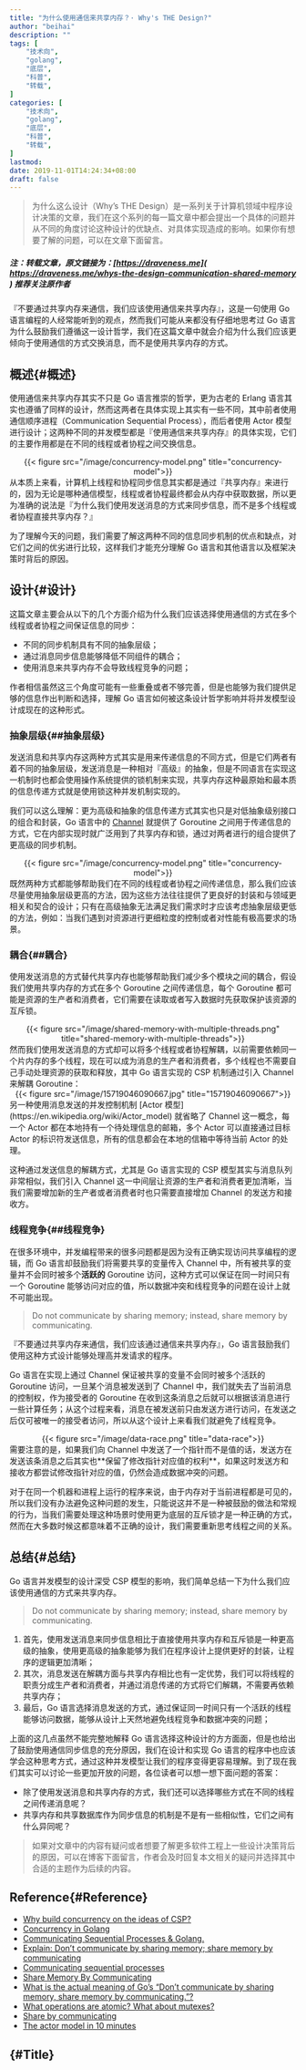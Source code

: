 ```yaml
---
title: "为什么使用通信来共享内存？· Why's THE Design?"
author: "beihai"
description: ""
tags: [
    "技术向",
    "golang",
    "底层",
    "科普",
	"转载",
]
categories: [
    "技术向",
    "golang",
    "底层",
    "科普",
	"转载",
]
lastmod: 
date: 2019-11-01T14:24:34+08:00
draft: false
---
```


> 为什么这么设计（Why’s THE Design）是一系列关于计算机领域中程序设计决策的文章，我们在这个系列的每一篇文章中都会提出一个具体的问题并从不同的角度讨论这种设计的优缺点、对具体实现造成的影响。如果你有想要了解的问题，可以在文章下面留言。

<!--more-->

##### **注：转载文章，原文链接为：[https://draveness.me]( https://draveness.me/whys-the-design-communication-shared-memory ) 推荐关注原作者**

 『不要通过共享内存来通信，我们应该使用通信来共享内存』，这是一句使用 Go 语言编程的人经常能听到的观点，然而我们可能从来都没有仔细地思考过 Go 语言为什么鼓励我们遵循这一设计哲学，我们在这篇文章中就会介绍为什么我们应该更倾向于使用通信的方式交换消息，而不是使用共享内存的方式。 

## 概述{#概述}

使用通信来共享内存其实不只是 Go 语言推崇的哲学，更为古老的 Erlang 语言其实也遵循了同样的设计，然而这两者在具体实现上其实有一些不同，其中前者使用通信顺序进程（Communication Sequential Process），而后者使用 Actor 模型进行设计；这两种不同的并发模型都是『使用通信来共享内存』的具体实现，它们的主要作用都是在不同的线程或者协程之间交换信息。

<div align="center">{{< figure src="/image/concurrency-model.png" title="concurrency-model">}}</div>
从本质上来看，计算机上线程和协程同步信息其实都是通过『共享内存』来进行的，因为无论是哪种通信模型，线程或者协程最终都会从内存中获取数据，所以更为准确的说法是『为什么我们使用发送消息的方式来同步信息，而不是多个线程或者协程直接共享内存？』

为了理解今天的问题，我们需要了解这两种不同的信息同步机制的优点和缺点，对它们之间的优劣进行比较，这样我们才能充分理解 Go 语言和其他语言以及框架决策时背后的原因。

## 设计{#设计}

这篇文章主要会从以下的几个方面介绍为什么我们应该选择使用通信的方式在多个线程或者协程之间保证信息的同步：

- 不同的同步机制具有不同的抽象层级；
- 通过消息同步信息能够降低不同组件的耦合；
- 使用消息来共享内存不会导致线程竞争的问题；

作者相信虽然这三个角度可能有一些重叠或者不够完善，但是也能够为我们提供足够的信息作出判断和选择，理解 Go 语言如何被这条设计哲学影响并将并发模型设计成现在的这种形式。

### 抽象层级{##抽象层级}

发送消息和共享内存这两种方式其实是用来传递信息的不同方式，但是它们两者有着不同的抽象层级，发送消息是一种相对『高级』的抽象，但是不同语言在实现这一机制时也都会使用操作系统提供的锁机制来实现，共享内存这种最原始和最本质的信息传递方式就是使用锁这种并发机制实现的。

我们可以这么理解：更为高级和抽象的信息传递方式其实也只是对低抽象级别接口的组合和封装，Go 语言中的 [Channel](https://draveness.me/golang/concurrency/golang-channel.html) 就提供了 Goroutine 之间用于传递信息的方式，它在内部实现时就广泛用到了共享内存和锁，通过对两者进行的组合提供了更高级的同步机制。

<div align="center">{{< figure src="/image/concurrency-model.png" title="concurrency-model">}}</div>
既然两种方式都能够帮助我们在不同的线程或者协程之间传递信息，那么我们应该尽量使用抽象层级更高的方法，因为这些方法往往提供了更良好的封装和与领域更相关和契合的设计；只有在高级抽象无法满足我们需求时才应该考虑抽象层级更低的方法，例如：当我们遇到对资源进行更细粒度的控制或者对性能有极高要求的场景。

### 耦合{##耦合}

使用发送消息的方式替代共享内存也能够帮助我们减少多个模块之间的耦合，假设我们使用共享内存的方式在多个 Goroutine 之间传递信息，每个 Goroutine 都可能是资源的生产者和消费者，它们需要在读取或者写入数据时先获取保护该资源的互斥锁。

<div align="center">{{< figure src="/image/shared-memory-with-multiple-threads.png" title="shared-memory-with-multiple-threads">}}</div>
然而我们使用发送消息的方式却可以将多个线程或者协程解耦，以前需要依赖同一个片内存的多个线程，现在可以成为消息的生产者和消费者，多个线程也不需要自己手动处理资源的获取和释放，其中 Go 语言实现的 CSP 机制通过引入 Channel 来解耦 Goroutine：

<div align="center">{{< figure src="/image/15719046090667.jpg" title="15719046090667">}}</div>
另一种使用消息发送的并发控制机制 [Actor 模型](https://en.wikipedia.org/wiki/Actor_model) 就省略了 Channel 这一概念，每一个 Actor 都在本地持有一个待处理信息的邮箱，多个 Actor 可以直接通过目标 Actor 的标识符发送信息，所有的信息都会在本地的信箱中等待当前 Actor 的处理。

这种通过发送信息的解耦方式，尤其是 Go 语言实现的 CSP 模型其实与消息队列非常相似，我们引入 Channel 这一中间层让资源的生产者和消费者更加清晰，当我们需要增加新的生产者或者消费者时也只需要直接增加 Channel 的发送方和接收方。

### 线程竞争{##线程竞争}

在很多环境中，并发编程带来的很多问题都是因为没有正确实现访问共享编程的逻辑，而 Go 语言却鼓励我们将需要共享的变量传入 Channel 中，所有被共享的变量并不会同时被多个**活跃的** Goroutine 访问，这种方式可以保证在同一时间只有一个 Goroutine 能够访问对应的值，所以数据冲突和线程竞争的问题在设计上就不可能出现。

> Do not communicate by sharing memory; instead, share memory by communicating.

『不要通过共享内存来通信，我们应该通过通信来共享内存』，Go 语言鼓励我们使用这种方式设计能够处理高并发请求的程序。

Go 语言在实现上通过 Channel 保证被共享的变量不会同时被多个活跃的 Goroutine 访问，一旦某个消息被发送到了 Channel 中，我们就失去了当前消息的控制权，作为接受者的 Goroutine 在收到这条消息之后就可以根据该消息进行一些计算任务；从这个过程来看，消息在被发送前只由发送方进行访问，在发送之后仅可被唯一的接受者访问，所以从这个设计上来看我们就避免了线程竞争。

<div align="center">{{< figure src="/image/data-race.png" title="data-race">}}</div>
需要注意的是，如果我们向 Channel 中发送了一个指针而不是值的话，发送方在发送该条消息之后其实也**保留了修改指针对应值的权利**，如果这时发送方和接收方都尝试修改指针对应的值，仍然会造成数据冲突的问题。

对于在同一个机器和进程上运行的程序来说，由于内存对于当前进程都是可见的，所以我们没有办法避免这种问题的发生，只能说这并不是一种被鼓励的做法和常规的行为，当我们需要处理这种场景时使用更为底层的互斥锁才是一种正确的方式，然而在大多数时候这都意味着不正确的设计，我们需要重新思考线程之间的关系。

## 总结{#总结}

Go 语言并发模型的设计深受 CSP 模型的影响，我们简单总结一下为什么我们应该使用通信的方式来共享内存。

> Do not communicate by sharing memory; instead, share memory by communicating.

1. 首先，使用发送消息来同步信息相比于直接使用共享内存和互斥锁是一种更高级的抽象，使用更高级的抽象能够为我们在程序设计上提供更好的封装，让程序的逻辑更加清晰；
2. 其次，消息发送在解耦方面与共享内存相比也有一定优势，我们可以将线程的职责分成生产者和消费者，并通过消息传递的方式将它们解耦，不需要再依赖共享内存；
3. 最后，Go 语言选择消息发送的方式，通过保证同一时间只有一个活跃的线程能够访问数据，能够从设计上天然地避免线程竞争和数据冲突的问题；

上面的这几点虽然不能完整地解释 Go 语言选择这种设计的方方面面，但是也给出了鼓励使用通信同步信息的充分原因，我们在设计和实现 Go 语言的程序中也应该学会这种思考方式，通过这种并发模型让我们的程序变得更容易理解。到了现在我们其实可以讨论一些更加开放的问题，各位读者可以想一想下面问题的答案：

- 除了使用发送消息和共享内存的方式，我们还可以选择哪些方式在不同的线程之间传递消息呢？
- 共享内存和共享数据库作为同步信息的机制是不是有一些相似性，它们之间有什么异同呢？

> 如果对文章中的内容有疑问或者想要了解更多软件工程上一些设计决策背后的原因，可以在博客下面留言，作者会及时回复本文相关的疑问并选择其中合适的主题作为后续的内容。

## Reference{#Reference}

- [Why build concurrency on the ideas of CSP?](https://golang.org/doc/faq#csp)
- [Concurrency in Golang](http://www.minaandrawos.com/2015/12/06/concurrency-in-golang/)
- [Communicating Sequential Processes & Golang.](https://medium.com/@niteshagarwal_/communicating-sequential-processes-golang-a3d6d5d4b25e)
- [Explain: Don’t communicate by sharing memory; share memory by communicating](https://stackoverflow.com/questions/36391421/explain-dont-communicate-by-sharing-memory-share-memory-by-communicating)
- [Communicating sequential processes](https://en.wikipedia.org/wiki/Communicating_sequential_processes)
- [Share Memory By Communicating](https://blog.golang.org/share-memory-by-communicating)
- [What is the actual meaning of Go’s “Don’t communicate by sharing memory, share memory by communicating.”?](https://www.quora.com/What-is-the-actual-meaning-of-Gos-Dont-communicate-by-sharing-memory-share-memory-by-communicating)
- [What operations are atomic? What about mutexes?](https://golang.org/doc/faq#What_operations_are_atomic_What_about_mutexes)
- [Share by communicating](https://golang.org/doc/effective_go.html#sharing)
- [The actor model in 10 minutes](https://www.brianstorti.com/the-actor-model/)

## {#Title}

